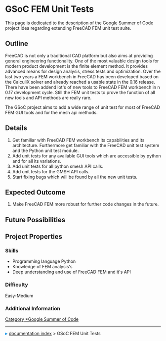 # GSoC FEM Unit Tests
This page is dedicated to the description of the Google Summer of Code project idea regarding extending FreeCAD FEM unit test suite.

## Outline

FreeCAD is not only a traditional CAD platform but also aims at providing general engineering functionality. One of the most valuable design tools for modern product development is the finite element method. It provides advanced means for design analysis, stress tests and optimization. Over the last two years a FEM workbench in FreeCAD has been developed based on the CalculiX solver and already reached a usable state in the 0.16 release. There have been addend lot\'s of new tools to FreeCAD FEM workbench in n 0.17 development cycle. Still the FEM unit tests to prove the function of all new tools and API methods are really rare.

The GSoC project aims to add a wide range of unit test for most of FreeCAD FEM GUI tools and for the mesh api methods.

## Details

1.  Get familiar with FreeCAD FEM workbench its capabilities and its architecture. Furthermore get familiar with the FreeCAD unit test system and the Python unit test module.
2.  Add unit tests for any available GUI tools which are accessible by python and for all its variations.
3.  Add unit tests for all python smesh API calls.
4.  Add unit tests for the GMSH API calls.
5.  Start fixing bugs which will be found by all the new unit tests.

## Expected Outcome 

1.  Make FreeCAD FEM more robust for further code changes in the future.

## Future Possibilities 

## Project Properties 

### Skills

-   Programming language Python
-   Knowledge of FEM analysis\'s
-   Deep understanding and use of FreeCAD FEM and it\'s API

### Difficulty

Easy-Medium

### Additional Information 

[Category   *Google Summer of Code](Category_Google_Summer_of_Code.md)



---
![](images/Right_arrow.png) [documentation index](../README.md) > GSoC FEM Unit Tests
